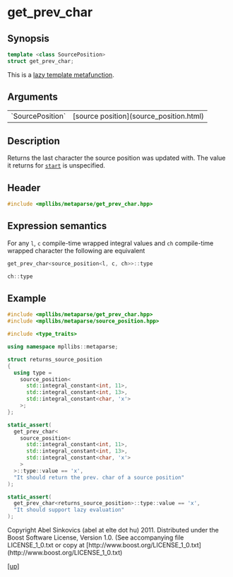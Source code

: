 # get_prev_char

## Synopsis

```cpp
template <class SourcePosition>
struct get_prev_char;
```

This is a [lazy template metafunction](lazy_metafunction.html).

## Arguments

<table cellpadding='0' cellspacing='0'>
  <tr>
    <td>`SourcePosition`</td>
    <td>[source position](source_position.html)</td>
  </tr>
</table>

## Description

Returns the last character the source position was updated with. The value it
returns for [`start`](start.html) is unspecified.

## Header

```cpp
#include <mpllibs/metaparse/get_prev_char.hpp>
```

## Expression semantics

For any `l`, `c` compile-time wrapped integral values and `ch` compile-time
wrapped character the following are equivalent

```cpp
get_prev_char<source_position<l, c, ch>>::type

ch::type
```

## Example

```cpp
#include <mpllibs/metaparse/get_prev_char.hpp>
#include <mpllibs/metaparse/source_position.hpp>

#include <type_traits>

using namespace mpllibs::metaparse;

struct returns_source_position
{
  using type =
    source_position<
      std::integral_constant<int, 11>,
      std::integral_constant<int, 13>,
      std::integral_constant<char, 'x'>
    >;
};

static_assert(
  get_prev_char<
    source_position<
      std::integral_constant<int, 11>,
      std::integral_constant<int, 13>,
      std::integral_constant<char, 'x'>
    >
  >::type::value == 'x',
  "It should return the prev. char of a source position"
);

static_assert(
  get_prev_char<returns_source_position>::type::value == 'x',
  "It should support lazy evaluation"
);
```

<p class="copyright">
Copyright Abel Sinkovics (abel at elte dot hu) 2011.
Distributed under the Boost Software License, Version 1.0.
(See accompanying file LICENSE_1_0.txt or copy at
[http://www.boost.org/LICENSE_1_0.txt](http://www.boost.org/LICENSE_1_0.txt)
</p>

[[up]](reference.html)

